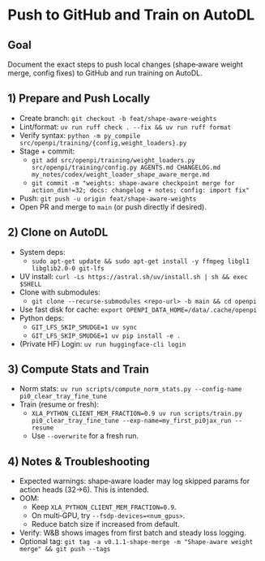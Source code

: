 # Push to GitHub and Train on AutoDL

## Goal
Document the exact steps to push local changes (shape‑aware weight merge, config fixes) to GitHub and run training on AutoDL.

## 1) Prepare and Push Locally
- Create branch: `git checkout -b feat/shape-aware-weights`
- Lint/format: `uv run ruff check . --fix && uv run ruff format`
- Verify syntax: `python -m py_compile src/openpi/training/{config,weight_loaders}.py`
- Stage + commit:
  - `git add src/openpi/training/weight_loaders.py src/openpi/training/config.py AGENTS.md CHANGELOG.md my_notes/codex/weight_loader_shape_aware_merge.md`
  - `git commit -m "weights: shape-aware checkpoint merge for action_dim!=32; docs: changelog + notes; config: import fix"`
- Push: `git push -u origin feat/shape-aware-weights`
- Open PR and merge to `main` (or push directly if desired).

## 2) Clone on AutoDL
- System deps:
  - `sudo apt-get update && sudo apt-get install -y ffmpeg libgl1 libglib2.0-0 git-lfs`
- UV install: `curl -Ls https://astral.sh/uv/install.sh | sh && exec $SHELL`
- Clone with submodules:
  - `git clone --recurse-submodules <repo-url> -b main && cd openpi`
- Use fast disk for cache: `export OPENPI_DATA_HOME=/data/.cache/openpi`
- Python deps:
  - `GIT_LFS_SKIP_SMUDGE=1 uv sync`
  - `GIT_LFS_SKIP_SMUDGE=1 uv pip install -e .`
- (Private HF) Login: `uv run huggingface-cli login`

## 3) Compute Stats and Train
- Norm stats: `uv run scripts/compute_norm_stats.py --config-name pi0_clear_tray_fine_tune`
- Train (resume or fresh):
  - `XLA_PYTHON_CLIENT_MEM_FRACTION=0.9 uv run scripts/train.py pi0_clear_tray_fine_tune --exp-name=my_first_pi0jax_run --resume`
  - Use `--overwrite` for a fresh run.

## 4) Notes & Troubleshooting
- Expected warnings: shape‑aware loader may log skipped params for action heads (32→6). This is intended.
- OOM:
  - Keep `XLA_PYTHON_CLIENT_MEM_FRACTION=0.9`.
  - On multi‑GPU, try `--fsdp-devices=<num_gpus>`.
  - Reduce batch size if increased from default.
- Verify: W&B shows images from first batch and steady loss logging.
- Optional tag: `git tag -a v0.1.1-shape-merge -m "Shape-aware weight merge" && git push --tags`
